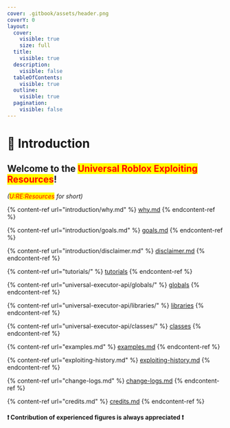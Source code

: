 ```yaml
---
cover: .gitbook/assets/header.png
coverY: 0
layout:
  cover:
    visible: true
    size: full
  title:
    visible: true
  description:
    visible: false
  tableOfContents:
    visible: true
  outline:
    visible: true
  pagination:
    visible: false
---
```


# 👋 Introduction

## Welcome to the <mark style="color:red;">Universal Roblox Exploiting Resources</mark>!

_(<mark style="color:red;">U:RE:Resources</mark> for short)_



{% content-ref url="introduction/why.md" %}
[why.md](introduction/why.md)
{% endcontent-ref %}

{% content-ref url="introduction/goals.md" %}
[goals.md](introduction/goals.md)
{% endcontent-ref %}

{% content-ref url="introduction/disclaimer.md" %}
[disclaimer.md](introduction/disclaimer.md)
{% endcontent-ref %}



{% content-ref url="tutorials/" %}
[tutorials](tutorials/)
{% endcontent-ref %}

{% content-ref url="universal-executor-api/globals/" %}
[globals](universal-executor-api/globals/)
{% endcontent-ref %}

{% content-ref url="universal-executor-api/libraries/" %}
[libraries](universal-executor-api/libraries/)
{% endcontent-ref %}

{% content-ref url="universal-executor-api/classes/" %}
[classes](universal-executor-api/classes/)
{% endcontent-ref %}



{% content-ref url="examples.md" %}
[examples.md](examples.md)
{% endcontent-ref %}

{% content-ref url="exploiting-history.md" %}
[exploiting-history.md](exploiting-history.md)
{% endcontent-ref %}

{% content-ref url="change-logs.md" %}
[change-logs.md](change-logs.md)
{% endcontent-ref %}

{% content-ref url="credits.md" %}
[credits.md](credits.md)
{% endcontent-ref %}

#### ❗ Contribution of experienced figures is always appreciated ❗
